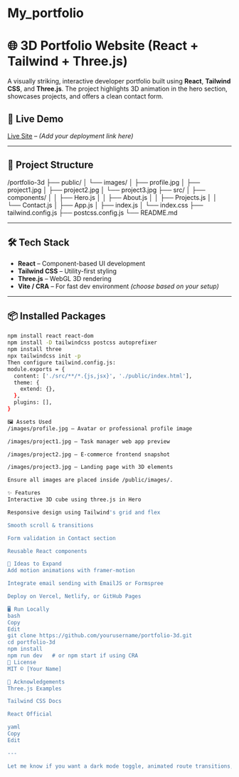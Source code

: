 # My_portfolio
# 🌐 3D Portfolio Website (React + Tailwind + Three.js)

A visually striking, interactive developer portfolio built using **React**, **Tailwind CSS**, and **Three.js**. The project highlights 3D animation in the hero section, showcases projects, and offers a clean contact form.

## 🚀 Live Demo

[Live Site](#) – *(Add your deployment link here)*

---

## 📁 Project Structure

/portfolio-3d
├── public/
│ └── images/
│ ├── profile.jpg
│ ├── project1.jpg
│ ├── project2.jpg
│ └── project3.jpg
├── src/
│ ├── components/
│ │ ├── Hero.js
│ │ ├── About.js
│ │ ├── Projects.js
│ │ └── Contact.js
│ ├── App.js
│ ├── index.js
│ └── index.css
├── tailwind.config.js
├── postcss.config.js
└── README.md


---

## 🛠️ Tech Stack

- **React** – Component-based UI development
- **Tailwind CSS** – Utility-first styling
- **Three.js** – WebGL 3D rendering
- **Vite / CRA** – For fast dev environment *(choose based on your setup)*

---

## 📦 Installed Packages

```bash
npm install react react-dom
npm install -D tailwindcss postcss autoprefixer
npm install three
npx tailwindcss init -p
Then configure tailwind.config.js:
module.exports = {
  content: ['./src/**/*.{js,jsx}', './public/index.html'],
  theme: {
    extend: {},
  },
  plugins: [],
}

🖼️ Assets Used
/images/profile.jpg – Avatar or professional profile image

/images/project1.jpg – Task manager web app preview

/images/project2.jpg – E-commerce frontend snapshot

/images/project3.jpg – Landing page with 3D elements

Ensure all images are placed inside /public/images/.

✨ Features
Interactive 3D cube using three.js in Hero

Responsive design using Tailwind's grid and flex

Smooth scroll & transitions

Form validation in Contact section

Reusable React components

🧠 Ideas to Expand
Add motion animations with framer-motion

Integrate email sending with EmailJS or Formspree

Deploy on Vercel, Netlify, or GitHub Pages

🖥️ Run Locally
bash
Copy
Edit
git clone https://github.com/yourusername/portfolio-3d.git
cd portfolio-3d
npm install
npm run dev   # or npm start if using CRA
📄 License
MIT © [Your Name]

🙌 Acknowledgements
Three.js Examples

Tailwind CSS Docs

React Official

yaml
Copy
Edit

---

Let me know if you want a dark mode toggle, animated route transitions, or deploy instructions for GitHub Pages or Netlify.






